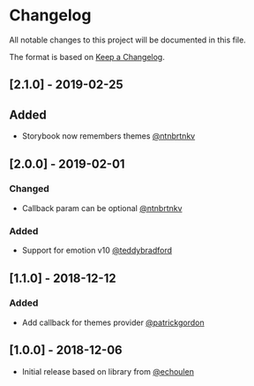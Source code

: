 # Changelog
All notable changes to this project will be documented in this file.

The format is based on [Keep a Changelog](https://keepachangelog.com/en/1.0.0/).

## [2.1.0] - 2019-02-25
## Added
- Storybook now remembers themes [@ntnbrtnkv](https://github.com/ntnbrtnkv)

## [2.0.0] - 2019-02-01
### Changed
- Callback param can be optional [@ntnbrtnkv](https://github.com/ntnbrtnkv)
### Added
- Support for emotion v10 [@teddybradford](https://github.com/teddybradford)

## [1.1.0] - 2018-12-12
### Added
- Add callback for themes provider [@patrickgordon](https://github.com/patrickgordon)

## [1.0.0] - 2018-12-06
- Initial release based on library from [@echoulen](https://github.com/echoulen)